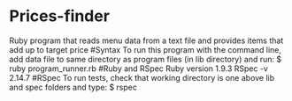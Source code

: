 # Prices-finder
Ruby program that reads menu data from a text file and provides items that add up to target price
#Syntax 
To run this program with the command line, add data file to same directory as program files (in lib directory) and run:
$ ruby program_runner.rb <nameofdatafile>
#Ruby and RSpec 
Ruby version 1.9.3
RSpec -v 2.14.7
#RSpec
To run tests, check that working directory is one above lib and spec folders and type:
$ rspec 
